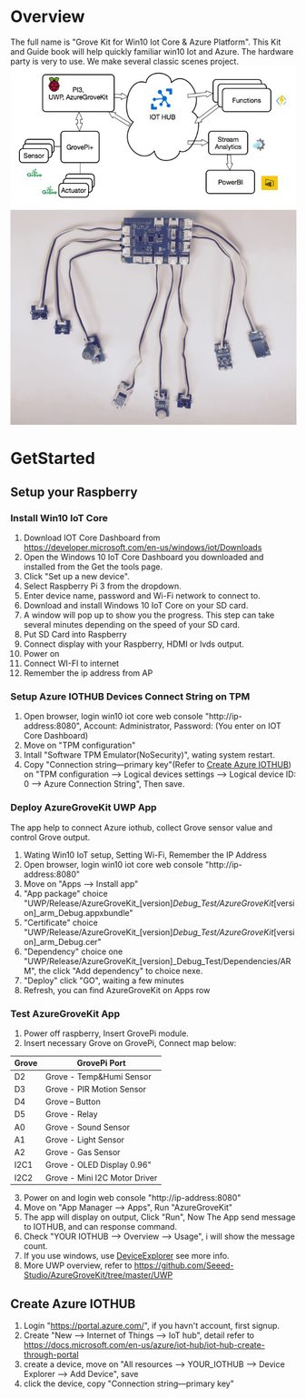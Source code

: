 # Overview
The full name is "Grove Kit for Win10 Iot Core & Azure Platform". This Kit and Guide book will help quickly familiar win10 Iot and Azure. The hardware party is very to use. We make several classic scenes project.
![Data flow](data-flow.png)
![Physical](physical.jpg)

# GetStarted
## Setup your Raspberry
### Install Win10 IoT Core
1. Download IOT Core Dashboard from https://developer.microsoft.com/en-us/windows/iot/Downloads
2. Open the Windows 10 IoT Core Dashboard you downloaded and installed from the Get the tools page.
3. Click "Set up a new device".
4. Select Raspberry Pi 3 from the dropdown.
5. Enter device name, password and Wi-Fi network to connect to.
6. Download and install Windows 10 IoT Core on your SD card.
7. A window will pop up to show you the progress. This step can take several minutes depending on the speed of your SD card.
8. Put SD Card into Raspberry
9. Connect display with your Raspberry, HDMI or lvds output.
10. Power on
11. Connect WI-FI to internet
12. Remember the ip address from AP

### Setup Azure IOTHUB Devices Connect String on TPM
1. Open browser, login win10 iot core web console "http://ip-address:8080", Account: Administrator, Password: (You enter on IOT Core Dashboard)
1. Move on "TPM configuration"
2. Intall "Software TPM Emulator(NoSecurity)", wating system restart.
3. Copy "Connection string—primary key"(Refer to [Create Azure IOTHUB](https://github.com/Seeed-Studio/AzureGroveKit#create-azure-iothub)) on "TPM configuration --> Logical devices settings --> Logical device ID: 0 --> Azure Connection String", Then save.

### Deploy AzureGroveKit UWP App
The app help to connect Azure iothub, collect Grove sensor value and control Grove output.
1. Wating Win10 IoT setup, Setting Wi-Fi, Remember the IP Address
2. Open browser, login win10 iot core web console "http://ip-address:8080"
3. Move on "Apps --> Install app"
4. "App package" choice "UWP/Release/AzureGroveKit_[version]_Debug_Test/AzureGroveKit_[version]_arm_Debug.appxbundle"
5. "Certificate" choice "UWP/Release/AzureGroveKit_[version]_Debug_Test/AzureGroveKit_[version]_arm_Debug.cer"
6. "Dependency" choice one "UWP/Release/AzureGroveKit_[version]_Debug_Test/Dependencies/ARM", the click "Add dependency" to choice nexe.
5. "Deploy" click "GO", waiting a few minutes
6. Refresh, you can find AzureGroveKit on Apps row

### Test AzureGroveKit App
1. Power off raspberry, Insert GrovePi module.
2. Insert necessary Grove on GrovePi, Connect map below:

  Grove| GrovePi Port
  -----| ------------
  D2   | Grove - Temp&Humi Sensor
  D3   | Grove - PIR Motion Sensor
  D4   | Grove – Button
  D5   | Grove - Relay
  A0   | Grove - Sound Sensor
  A1   | Grove - Light Sensor
  A2   | Grove - Gas Sensor
  I2C1 | Grove - OLED Display 0.96"
  I2C2 | Grove - Mini I2C Motor Driver
3. Power on and login web console "http://ip-address:8080"
4. Move on "App Manager --> Apps", Run "AzureGroveKit"
5. The app will display on output, Click "Run", Now The App send message to IOTHUB, and can response command.
6. Check "YOUR IOTHUB --> Overview --> Usage", i will show the message count.
7. If you use windows, use [DeviceExplorer](https://github.com/Azure/azure-iot-sdk-csharp/tree/master/tools/DeviceExplorer) see more info.
8. More UWP overview, refer to https://github.com/Seeed-Studio/AzureGroveKit/tree/master/UWP

## Create Azure IOTHUB
1. Login "https://portal.azure.com/", if you havn't account, first signup.
2. Create "New --> Internet of Things --> IoT hub", detail refer to https://docs.microsoft.com/en-us/azure/iot-hub/iot-hub-create-through-portal
3. create a device, move on "All resources --> YOUR_IOTHUB --> Device Explorer --> Add Device", save
4. click the device, copy "Connection string—primary key"
